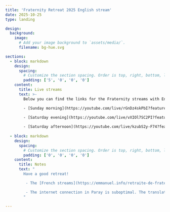 ```yaml
---
title: 'Fraternity Retreat 2025 English stream'
date: 2025-10-25
type: landing

design:
  background:
    image:
      # Add your image background to `assets/media/`.
      filename: bg-hue.svg

sections:
  - block: markdown
    design:
      spacing:
        # Customize the section spacing. Order is top, right, bottom, left.
        padding: ['5', '0', '0', '0']
    content:
      title: Live streams
      text: >-
        Below you can find the links for the Fraternity streams with English translation:

        - [Sunday morning](https://youtube.com/live/rGnDz4skPbI?feature=share)

        - [Saturday evening](https://youtube.com/live/vXIOl7SC2PI?feature=share)
        
        - [Saturday afternoon](https://youtube.com/live/kzubS2y-F74?feature=share) <br>(it took a bit to get the stream to work, so we miss the first few minutes. the volume is very low, but of good quality)
  
  - block: markdown
    design:
      spacing:
        # Customize the section spacing. Order is top, right, bottom, left.
        padding: ['0', '0', '0', '0']
    content:
      title: Notes
      text: "
        Have a good retreat!

         - The [French streams](https://emmanuel.info/retraite-de-fraternite-2025) can be found [here](https://emmanuel.info/retraite-de-fraternite-2025), together with the [program](https://emmanuel.info/wp-content/uploads/2025/10/Plannig-retraite-fraternite-2025-2.jpg) of the retreat

         - The internet connection in Paray is suboptimal. The translation is also recorded locally and will be made available.
        "

---
```

